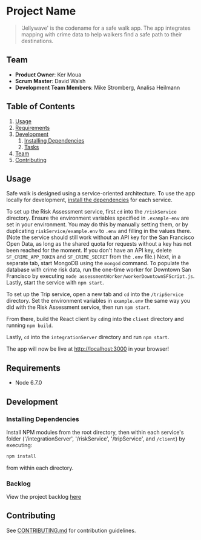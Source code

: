 # Project Name

> 'Jellywave' is the codename for a safe walk app. The app integrates
mapping with crime data to help walkers find a safe path to their destinations.

## Team

  - __Product Owner__: Ker Moua
  - __Scrum Master__: David Walsh
  - __Development Team Members__: Mike Stromberg, Analisa Heilmann

## Table of Contents

1. [Usage](#Usage)
1. [Requirements](#requirements)
1. [Development](#development)
    1. [Installing Dependencies](#installing-dependencies)
    1. [Tasks](#tasks)
1. [Team](#team)
1. [Contributing](#contributing)

## Usage

Safe walk is designed using a service-oriented architecture. To use the app locally for
development, [install the dependencies](#installing-dependencies) for each service.

To set up the Risk Assessment service, first `cd` into the `/riskService` directory.
Ensure the environment variables specified in `.example-env` are set in your environment.
You may do this by manually setting them, or by duplicating `riskService/example.env` to `.env`
and filling in the values there. (Note the service should still work without an API key for the San Francisco
Open Data, as long as the shared quota for requests without a key has not been reached for the
moment. If you don't have an API key, delete `SF_CRIME_APP_TOKEN` and `SF_CRIME_SECRET` from the
`.env` file.) Next, in a separate tab, start MongoDB using the `mongod` command.
To populate the database with crime risk data, run the one-time worker for Downtown San Francisco
by executing `node assessmentWorker/workerDowntownSFScript.js`. Lastly, start the
service with `npm start`.

To set up the Trip service, open a new tab and `cd` into the `/tripService` directory.
Set the environment variables in `example.env` the same way you did with the Risk Assessment service,
then run `npm start`.

From there, build the React client by `cd`ing into the `client` directory and running
`npm build`.

Lastly, `cd` into the `integrationServer` directory and run `npm start`.

The app will now be live at [http://localhost:3000](http://localhost:3000)
in your browser! 

## Requirements

- Node 6.7.0

## Development

### Installing Dependencies

Install NPM modules from the root directory, then within each service's
folder ('/integrationServer', '/riskService', '/tripService', and `/client`) by executing:

```sh
npm install
```

from within each directory.

### Backlog

View the project backlog [here](https://waffle.io/sharkbox-labs/jellywave)


## Contributing

See [CONTRIBUTING.md](CONTRIBUTING.md) for contribution guidelines.

